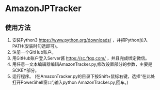 # AmazonJPTracker
## 使用方法
1. 安装Python3 https://www.python.org/downloads/ ，并把Python加入PATH(安装时勾选即可)。
2. 注册一个GitHub账户。
3. 用GitHub账户登入Server酱 https://sc.ftqq.com/ ，并且完成绑定微信。
4. 用任意一文本编辑器编辑AmazonTracker.py,修改设置部分的参数，主要是SCKEY部分。
5. 运行程序。
(在AmazonTracker.py的目录下按Shift+鼠标右键，选择“在此处打开PowerShell窗口”,输入python AmazonTracker.py,回车。)
